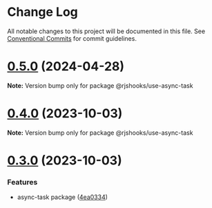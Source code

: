 # Change Log

All notable changes to this project will be documented in this file.
See [Conventional Commits](https://conventionalcommits.org) for commit guidelines.

# [0.5.0](https://github.com/hiddentao/react-hooks/compare/v0.4.0...v0.5.0) (2024-04-28)

**Note:** Version bump only for package @rjshooks/use-async-task





# [0.4.0](https://github.com/hiddentao/react-hooks/compare/v0.3.0...v0.4.0) (2023-10-03)

**Note:** Version bump only for package @rjshooks/use-async-task





# [0.3.0](https://github.com/hiddentao/react-hooks/compare/v0.2.5...v0.3.0) (2023-10-03)


### Features

* async-task package ([4ea0334](https://github.com/hiddentao/react-hooks/commit/4ea03345994ebab56d646d154f6068615f02dd91))
